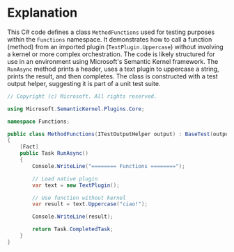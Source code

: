 # Explanation
This C# code defines a class `MethodFunctions` used for testing purposes within the `Functions` namespace. It demonstrates how to call a function (method) from an imported plugin (`TextPlugin.Uppercase`) without involving a kernel or more complex orchestration. The code is likely structured for use in an environment using Microsoft's Semantic Kernel framework. The `RunAsync` method prints a header, uses a text plugin to uppercase a string, prints the result, and then completes. The class is constructed with a test output helper, suggesting it is part of a unit test suite.

```csharp
// Copyright (c) Microsoft. All rights reserved.

using Microsoft.SemanticKernel.Plugins.Core;

namespace Functions;

public class MethodFunctions(ITestOutputHelper output) : BaseTest(output)
{
    [Fact]
    public Task RunAsync()
    {
        Console.WriteLine("======== Functions ========");

        // Load native plugin
        var text = new TextPlugin();

        // Use function without kernel
        var result = text.Uppercase("ciao!");

        Console.WriteLine(result);

        return Task.CompletedTask;
    }
}
```